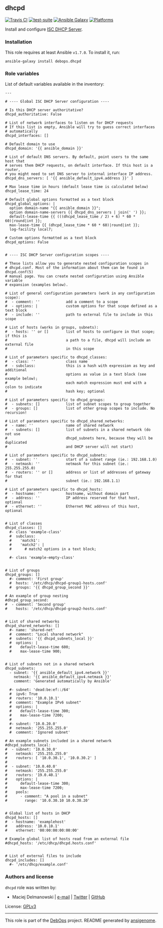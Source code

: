 ## dhcpd

[![Travis CI](https://secure.travis-ci.org/debops/ansible-dhcpd.png)](http://travis-ci.org/debops/ansible-dhcpd) [![test-suite](http://img.shields.io/badge/test--suite-ansible--dhcpd-blue.svg)](https://github.com/debops/test-suite/tree/master/ansible-dhcpd/) [![Ansible Galaxy](http://img.shields.io/badge/galaxy-debops.dhcpd-660198.svg)](https://galaxy.ansible.com/list#/roles/1559) [![Platforms](http://img.shields.io/badge/platforms-debian%20|%20ubuntu-lightgrey.svg)](#)

Install and configure [ISC DHCP Server](https://www.isc.org/downloads/dhcp/).


### Installation

This role requires at least Ansible `v1.7.0`. To install it, run:

    ansible-galaxy install debops.dhcpd






### Role variables

List of default variables available in the inventory:

    ---
    
    # ---- Global ISC DHCP Server configuration ----
    
    # Is this DHCP server authoritative?
    dhcpd_authoritative: False
    
    # List of network interfaces to listen on for DHCP requests
    # If this list is empty, Ansible will try to guess correct interfaces
    # automatically
    dhcpd_interfaces: []
    
    # Default domain to use
    dhcpd_domain: '{{ ansible_domain }}'
    
    # List of default DNS servers. By default, point users to the same host that
    # serves them DHCP requests, on default interface. If this host is a router,
    # you might need to set DNS server to internal interface IP address.
    dhcpd_dns_servers: [ '{{ ansible_default_ipv4.address }}' ]
    
    # Max lease time in hours (default lease time is calculated below)
    dhcpd_lease_time: 24
    
    # Default global options formatted as a text block
    dhcpd_global_options: |
      option domain-name "{{ ansible_domain }}";
      option domain-name-servers {{ dhcpd_dns_servers | join(' ') }};
      default-lease-time {{ (((dhcpd_lease_time / 2) + 6) * 60 * 60)|round|int }};
      max-lease-time {{ (dhcpd_lease_time * 60 * 60)|round|int }};
      log-facility local7;
    
    # Custom options formatted as a text block
    dhcpd_options: False
    
    
    # ---- ISC DHCP Server configuration scopes ----
    
    # These lists allow you to generate nested configuration scopes in
    # dhcpd.conf. Most of the information about them can be found in dhcpd.conf(5)
    # manual page. You can create nested configuration using Ansible variable
    # expansion (examples below).
    
    # List of general configuration parameters (work in any configuration scope):
    #  - comment: ''            add a comment to a scope
    #  - options: |             custom options for that scope defined as a text block
    #  - include: ''            path to external file to include in this scope
    
    # List of hosts (works in groups, subnets):
    #  - hosts: '' or []        list of hosts to configure in that scope; if this is
    #                           a path to a file, dhcpd will include an external file
    #                           in this scope
    
    # List of parameters specific to dhcpd_classes:
    #  - class: ''              class name
    #  - subclass:              this is a hash with expression as key and additional
    #                           options as value in a text block (see example below);
    #                           each match expression must end with a colon to indicate
    #                           hash key; optional
    
    # List of parameters specific to dhcpd_groups:
    #  - subnets: []            list of subnet scopes to group together
    #  - groups: []             list of other group scopes to include. No recursion!
    
    # List of parameters specific to dhcpd_shared_networks:
    #  - name: ''               name of shared network
    #  - subnets: []            list of subnets in a shared network (do not use
    #                           dhcpd_subnets here, because they will be duplicated
    #                           and DHCP server will not start)
    
    # List of parameters specific to dhcpd_subnets:
    #  - subnet: ''             start of a subnet range (ie.: 192.168.1.0)
    #  - netmask: ''            netmask for this subnet (ie.: 255.255.255.0)
    #  - routers: '' or []      address or list of addresses of gateway for that
    #                           subnet (ie.: 192.168.1.1)
    
    # List of parameters specific to dhcpd_hosts:
    #  - hostname: ''           hostname, without domain part
    #  - address: ''            IP address reserved for that host, optional
    #  - ethernet: ''           Ethernet MAC address of this host, optional
    
    
    # List of classes
    dhcpd_classes: []
      #- class 'example-class'
      #  subclass:
      #    'match1':
      #    'match2': |
      #      # match2 options in a text block;
    
      #- class 'example-empty-class'
    
    
    # List of groups
    dhcpd_groups: []
      #- comment: 'First group'
      #  hosts: '/etc/dhcp/dhcpd-group1-hosts.conf'
      #  groups: '{{ dhcpd_group_second }}'
    
    # An example of group nesting
    #dhcpd_group_second:
    #  - comment: 'Second group'
    #    hosts: '/etc/dhcp/dhcpd-group2-hosts.conf'
    
    
    # List of shared networks
    dhcpd_shared_networks: []
      #- name: 'shared-net'
      #  comment: "Local shared network"
      #  subnets: '{{ dhcpd_subnets_local }}'
      #  options: |
      #    default-lease-time 600;
      #    max-lease-time 900;
    
    
    # List of subnets not in a shared network
    dhcpd_subnets:
      - subnet: '{{ ansible_default_ipv4.network }}'
        netmask: '{{ ansible_default_ipv4.netmask }}'
        comment: 'Generated automatically by Ansible'
    
      #- subnet: 'dead:be:ef::/64'
      #  ipv6: True
      #  routers: '10.0.10.1'
      #  comment: "Example IPv6 subnet"
      #  options: |
      #    default-lease-time 300;
      #    max-lease-time 7200;
      #
      #- subnet: '10.0.20.0'
      #  netmask: '255.255.255.0'
      #  comment: 'Ignored subnet'
    
    # An example subnets included in a shared network
    #dhcpd_subnets_local:
    #  - subnet: '10.0.30.0'
    #    netmask: '255.255.255.0'
    #    routers: [ '10.0.30.1', '10.0.30.2' ]
    #
    #  - subnet: '10.0.40.0'
    #    netmask: '255.255.255.0'
    #    routers: '19.0.40.1'
    #    options: |
    #      default-lease-time 300;
    #      max-lease-time 7200;
    #    pools:
    #      - comment: "A pool in a subnet"
    #        range: '10.0.30.10 10.0.30.20'
    
    
    # Global list of hosts in DHCP
    dhcpd_hosts: []
    #  - hostname: 'examplehost'
    #    address: '10.0.10.1'
    #    ethernet: '00:00:00:00:00:00'
    
    # Example global list of hosts read from an external file
    #dhcpd_hosts: '/etc/dhcp/dhcpd.hosts.conf'
    
    
    # List of external files to include
    dhcpd_includes: []
      #- '/etc/dhcp/example.conf'




### Authors and license

`dhcpd` role was written by:

- Maciej Delmanowski | [e-mail](mailto:drybjed@gmail.com) | [Twitter](https://twitter.com/drybjed) | [GitHub](https://github.com/drybjed)

License: [GPLv3](https://tldrlegal.com/license/gnu-general-public-license-v3-(gpl-3))

***

This role is part of the [DebOps](http://debops.org/) project. README generated by [ansigenome](https://github.com/nickjj/ansigenome/).
